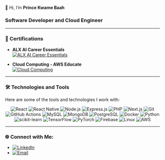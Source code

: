 👋 Hi, I’m **Prince Kwame Baah**

### Software Developer and Cloud Engineer

---

### 📜 Certifications

- **ALX AI Career Essentials**  
  [![ALX AI Career Essentials](https://img.shields.io/badge/ALX%20AI%20Career%20Essentials-Certificate-blue)](https://intranet.alxswe.com/certificates/zN3XTJc5MY)
  
- **Cloud Computing - AWS Educate**  
  [![Cloud Computing](https://img.shields.io/badge/Cloud%20Computing-%23FF9900?style=for-the-badge&logo=amazon-aws&logoColor=white)](https://www.credly.com/badges/2f79b4ff-64b6-408e-bfcd-7dc0336f25df)

---

### 🛠️ Technologies and Tools

Here are some of the tools and technologies I work with:

<p align="center">
  <img src="https://img.shields.io/badge/React-%2320232a.svg?style=for-the-badge&logo=react&logoColor=%2361DAFB" alt="React" />
  <img src="https://img.shields.io/badge/React%20Native-20232A?style=for-the-badge&logo=react&logoColor=%2361DAFB" alt="React Native" />
  <img src="https://img.shields.io/badge/Node.js-43853D?style=for-the-badge&logo=node.js&logoColor=white" alt="Node.js" />
  <img src="https://img.shields.io/badge/Express.js-%23000000?style=for-the-badge&logo=express&logoColor=white" alt="Express.js" />
  <img src="https://img.shields.io/badge/PHP-%23777BB4?style=for-the-badge&logo=php&logoColor=white" alt="PHP" />
  <img src="https://img.shields.io/badge/Next.js-%23000000?style=for-the-badge&logo=next.js&logoColor=white" alt="Next.js" />
  <img src="https://img.shields.io/badge/Git-%23F05032?style=for-the-badge&logo=git&logoColor=white" alt="Git" />
  <img src="https://img.shields.io/badge/GitHub%20Actions-%232671E5?style=for-the-badge&logo=github-actions&logoColor=white" alt="GitHub Actions" />
  <img src="https://img.shields.io/badge/MySQL-%234F5D95?style=for-the-badge&logo=mysql&logoColor=white" alt="MySQL" />
  <img src="https://img.shields.io/badge/MongoDB-%2347A248?style=for-the-badge&logo=mongodb&logoColor=white" alt="MongoDB" />
  <img src="https://img.shields.io/badge/PostgreSQL-%234F5D95?style=for-the-badge&logo=postgresql&logoColor=white" alt="PostgreSQL" />
  <img src="https://img.shields.io/badge/Docker-%230db7ed?style=for-the-badge&logo=docker&logoColor=white" alt="Docker" />
  <img src="https://img.shields.io/badge/Python-3776AB?style=for-the-badge&logo=python&logoColor=white" alt="Python" />
  <img src="https://img.shields.io/badge/scikit-learn-%23F7931E?style=for-the-badge&logo=scikit-learn&logoColor=white" alt="scikit-learn" />
  <img src="https://img.shields.io/badge/TensorFlow-%23FF6F00?style=for-the-badge&logo=tensorflow&logoColor=white" alt="TensorFlow" />
  <img src="https://img.shields.io/badge/PyTorch-%23EE4C2C?style=for-the-badge&logo=pytorch&logoColor=white" alt="PyTorch" />
  <img src="https://img.shields.io/badge/Firebase-039BE5?style=for-the-badge&logo=firebase&logoColor=white" alt="Firebase" />
  <img src="https://img.shields.io/badge/Linux-FCC624?style=for-the-badge&logo=linux&logoColor=black" alt="Linux" />
  <img src="https://img.shields.io/badge/AWS-%23FF9900.svg?style=for-the-badge&logo=amazon-aws&logoColor=white" alt="AWS" />
</p>

---

### 🌐 Connect with Me:

- [![LinkedIn](https://img.shields.io/badge/LinkedIn-%230A66C2?style=for-the-badge&logo=linkedin&logoColor=white)](https://www.linkedin.com/in/prince-baah-813330235/)
- [![Email](https://img.shields.io/badge/Email-%23D14836?style=for-the-badge&logo=gmail&logoColor=white)](mailto:baahhprince79@gmail.com)
